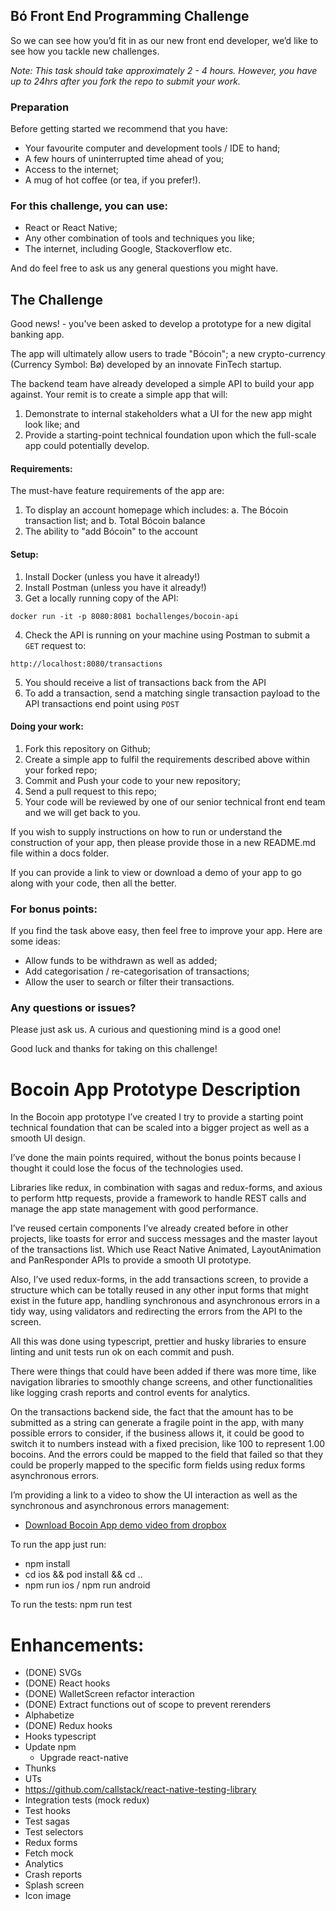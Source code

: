 ## Bó Front End Programming Challenge

So we can see how you’d fit in as our new front end developer,  we’d like to see how you tackle new challenges.

*Note: This task should take approximately 2 - 4 hours. However, you have up to 24hrs after you fork the repo to submit your work.*

### Preparation

Before getting started we recommend that you have:

- Your favourite computer and development tools / IDE to hand;
- A few hours of uninterrupted time ahead of you;
- Access to the internet;
- A mug of hot coffee (or tea, if you prefer!).

### For this challenge, you can use:

- React or React Native;
- Any other combination of tools and techniques you like;
- The internet, including Google, Stackoverflow etc.

And do feel free to ask us any general questions you might have.

## The Challenge

Good news! - you've been asked to develop a prototype for a new digital banking app.

The app will ultimately allow users to trade "Bócoin"; a new crypto-currency (Currency Symbol: Bø) developed by an innovate FinTech startup.

The backend team have already developed a simple API to build your app against. Your remit is to create a simple app that will:

1. Demonstrate to internal stakeholders what a UI for the new app might look like; and
2. Provide a starting-point technical foundation upon which the full-scale app could potentially develop.

#### Requirements:

The must-have feature requirements of the app are:

1. To display an account homepage which includes:
   a. The Bócoin transaction list; and
   b. Total Bócoin balance
2. The ability to "add Bócoin" to the account

#### Setup:

1. Install Docker (unless you have it already!)
2. Install Postman (unless you have it already!)
3. Get a locally running copy of the API:

`docker run -it -p 8080:8081 bochallenges/bocoin-api`

4. Check the API is running on your machine using Postman to submit a `GET` request to:

`http://localhost:8080/transactions`

5. You should receive a list of transactions back from the API
6. To add a transaction, send a matching single transaction payload to the API transactions end point using `POST`

#### Doing your work:

1. Fork this repository on Github;
2. Create a simple app to fulfil the requirements described above within your forked repo;
3. Commit and Push your code to your new repository;
4. Send a pull request to this repo;
5. Your code will be reviewed by one of our senior technical front end team and we will get back to you.

If you wish to supply instructions on how to run or understand the construction of your app, then please provide those in a new README.md file within a docs folder.

If you can provide a link to view or download a demo of your app to go along with your code, then all the better.

### For bonus points:

If you find the task above easy, then feel free to improve your app. Here are some ideas:

- Allow funds to be withdrawn as well as added;
- Add categorisation / re-categorisation of transactions;
- Allow the user to search or filter their transactions.

### Any questions or issues?

Please just ask us. A curious and questioning mind is a good one!

Good luck and thanks for taking on this challenge!

Bocoin App Prototype Description
================================

In the Bocoin app prototype I’ve created I try to provide a starting point technical foundation that can be scaled into a bigger project as well as a smooth UI design.

I’ve done the main points required, without the bonus points because I thought it could lose the focus of the technologies used.

Libraries like redux, in combination with sagas and redux-forms, and axious to perform http requests, provide a framework to handle REST calls and manage the app state management with good performance.

I’ve reused certain components I’ve already created before in other projects, like toasts for error and success messages and the master layout of the transactions list. Which use React Native Animated, LayoutAnimation and PanResponder  APIs to provide a smooth UI prototype.

Also, I’ve used redux-forms, in the add transactions screen, to provide a structure which can be totally reused in any other input forms that might exist in the future app, handling synchronous and asynchronous errors in a tidy way, using validators and redirecting the errors from the API to the screen.

All this was done using typescript, prettier and husky libraries to ensure linting and unit tests run ok on each commit and push.

There were things that could have been added if there was more time, like navigation libraries to smoothly change screens, and other functionalities like logging crash reports and control events for analytics.

On the transactions backend side, the fact that the amount has to be submitted as a string can generate a fragile point in the app, with many possible errors to consider, if the business allows it, it could be good to switch it to numbers instead with a fixed precision, like 100 to represent 1.00 bocoins. And the errors could be mapped to the field that failed so that they could be properly mapped to the specific form fields using redux forms asynchronous errors.

I’m providing a link to a video to show the UI interaction as well as the synchronous and asynchronous errors management:

* [Download Bocoin App demo video from dropbox](https://www.dropbox.com/s/7x5683a9k40rpii/BocoinApp.MP4?dl=0)

To run the app just run:
* npm install
* cd ios && pod install && cd ..
* npm run ios / npm run android

To run the tests: npm run test

Enhancements:
=============
* (DONE) SVGs
* (DONE) React hooks
* (DONE) WalletScreen refactor interaction 
* (DONE) Extract functions out of scope to prevent rerenders
* Alphabetize
* (DONE) Redux hooks
* Hooks typescript
* Update npm
    * Upgrade react-native
* Thunks
* UTs 
* https://github.com/callstack/react-native-testing-library
* Integration tests (mock redux)
* Test hooks
* Test sagas
* Test selectors
* Redux forms
* Fetch mock
* Analytics
* Crash reports
* Splash screen
* Icon image